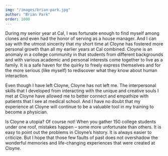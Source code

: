 ```yaml
---
img: "/images/brian-park.jpg"
author: "Brian Park"
order: 1000
---
```

During my senior year at Cal, I was fortunate enough to find myself among clones and even had the honor of serving as a house manager. And I can say with the utmost sincerity that my short time at Cloyne has fostered more personal growth than all my earlier years at Cal combined. Cloyne is an anomaly in a college community in that students from different backgrounds and with various academic and personal interests come together to live as a family. It is a safe haven for the quirky to freely express themselves and for the more serious (like myself) to rediscover what they know about human interaction.

Even though I have left Cloyne, Cloyne has not left me. The interpersonal skills that I developed from interacting with the unique and creative souls I met at Cloyne have allowed me to better connect and empathize with patients that I see at medical school.  And I have no doubt that my experience at Cloyne will continue to be a valuable tool in my training to become a physician.

Is Cloyne a utopia? Of course not! When you gather 150 college students under one roof, mistakes happen – some more unfortunate than others. It is easy to point out the problems in Cloyne’s history. It is always easier to criticize. But I hope that those few faults of past does not overshadow the wonderful memories and life-changing experiences that were created at Cloyne.